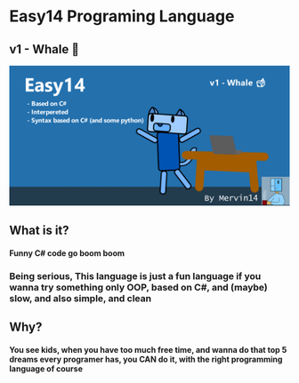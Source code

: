 ﻿# Easy14 Programing Language
## v1 - Whale 🐋

![Thumbnail](Easy14_Programming_language/Images/repo%20github%20thumnail.png)

## What is it?
#### Funny C# code go boom boom

### Being serious, This language is just a fun language if you wanna try something only OOP, based on C#, and (maybe) slow, and also simple, and clean

## Why?

#### You see kids, when you have too much free time, and wanna do that top 5 dreams every programer has, you CAN do it, with the right programming language of course